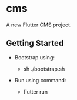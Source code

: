 # cms
A new Flutter CMS project.

## Getting Started
- Bootstrap using:
  - sh ./bootstrap.sh

- Run using command:
  - flutter run